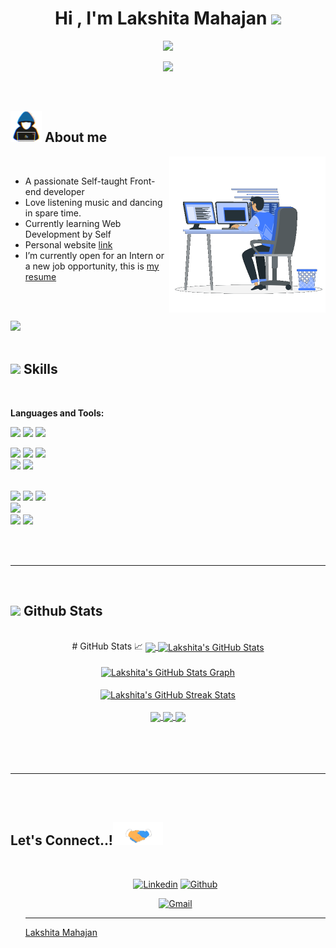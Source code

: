 
<h1 align="center"><b>Hi , I'm Lakshita Mahajan </b><img src="https://media.giphy.com/media/hvRJCLFzcasrR4ia7z/giphy.gif" width="35"></h1>
<p align="center"> 
  <img src="https://profile-counter.glitch.me/kmhmubin/count.svg" />
</p>
<p align="center">
  <a href="https://github.com/DenverCoder1/readme-typing-svg"><img src="https://readme-typing-svg.herokuapp.com?font=Time+New+Roman&color=cyan&size=25&center=true&vCenter=true&width=600&height=100&lines=I+design+beautiful+websites..&hearts;++;Self-taught+Front-End+Developer,;Coding+enthusiast,;Active+Learner/Researcher,;Love+to+learn+new+stuffs..<3"></a>
</p>


<br>



	
## <picture><img src = "https://github.com/0xAbdulKhalid/0xAbdulKhalid/raw/main/assets/mdImages/about_me.gif" width = 50px></picture> **About me**

<picture> <img align="right" src="https://github.com/0xAbdulKhalid/0xAbdulKhalid/raw/main/assets/mdImages/Right_Side.gif" width = 250px></picture>

<br>

- A passionate Self-taught Front-end developer
- Love listening music and dancing in spare time.
- Currently learning Web Development by Self
- Personal website [link]((https://lakshita15.github.io/))
- I’m currently open for an Intern or a new job opportunity, this is [my resume]([https://read.cv/0xabdulkhalid](https://drive.google.com/file/d/1Dq1MvpTjfItOfWc6QolqwXGmsOc1c9KK/view?usp=sharing))

<br><br>

<img src="https://user-images.githubusercontent.com/73097560/115834477-dbab4500-a447-11eb-908a-139a6edaec5c.gif"><br><br>

## <img src="https://media2.giphy.com/media/QssGEmpkyEOhBCb7e1/giphy.gif?cid=ecf05e47a0n3gi1bfqntqmob8g9aid1oyj2wr3ds3mg700bl&rid=giphy.gif" width ="25"><b> Skills</b>
<br>

<p align="center">


**Languages and Tools:**

<p>
  <code><img width="15%" src="https://www.vectorlogo.zone/logos/javascript/javascript-ar21.svg"></code>
  <code><img width="15%" src="https://www.vectorlogo.zone/logos/w3_html5/w3_html5-ar21.svg"></code>
  <code><img width="15%" src="https://www.vectorlogo.zone/logos/w3_css/w3_css-ar21.svg"></code>

  <code><img width="15%" src="https://www.vectorlogo.zone/logos/reactjs/reactjs-ar21.svg"></code>
  <code><img width="15%" src="https://www.vectorlogo.zone/logos/getbootstrap/getbootstrap-ar21.svg"></code>
  <code><img width="15%" src="https://www.vectorlogo.zone/logos/tailwindcss/tailwindcss-ar21.svg"></code>
  <br />
  <code><img width="15%" src="https://www.vectorlogo.zone/logos/nodejs/nodejs-ar21.svg"></code>
  <code><img width="15%" src="https://github.com/abdoachhoubi/abdoachhoubi/blob/main/svgs/express.svg"></code>

  <br />
  <code><img width="15%" src="https://www.vectorlogo.zone/logos/mysql/mysql-ar21.svg"></code>
  <code><img width="15%" src="https://www.vectorlogo.zone/logos/postgresql/postgresql-ar21.svg"></code>
  <code><img width="15%" src="https://www.vectorlogo.zone/logos/mongodb/mongodb-ar21.svg"></code>
  <br />
  <code><img width="15%" src="https://www.vectorlogo.zone/logos/git-scm/git-scm-ar21.svg"></code>
  <br />
  <code><img width="15%" src="https://www.vectorlogo.zone/logos/npmjs/npmjs-ar21.svg"></code>
  <code><img width="15%" src="https://www.vectorlogo.zone/logos/yarnpkg/yarnpkg-ar21.svg"></code>
</p>


</p>

<br>
<br>

-----

<br>


## <img src="https://media.giphy.com/media/iY8CRBdQXODJSCERIr/giphy.gif" width="35"><b> Github Stats </b>
<br>

<div align="center">
# GitHub Stats 📈
<a href="https://github.com/lakshita15/lakshita15">
  <img align="center" src="https://github-readme-stats.vercel.app/api/top-langs/?username=lakshita15&hide=less&title_color=d13979&text_color=c9cacc&icon_color=2bbc8a&bg_color=1d1f21&langs_count=3" />
</a>

<a href="https://github.com/lakshita15/lakshita15">
  <img align="center" src="https://github-readme-stats.vercel.app/api?username=lakshita15&count_private=true&show_icons=true&theme=radical&hide_border=true&custom_title=lakshita%20Mahajans%20Github%20Stats" alt="Lakshita's GitHub Stats" />
</a>
<br><br>

<a href="https://github.com/lakshita15/lakshita15">
  <img align="center" src="https://github-profile-summary-cards.vercel.app/api/cards/profile-details?username=lakshita15&theme=radical&hide_border=true)](https://github.com/lakshita15" alt="Lakshita's GitHub Stats Graph"/>
</a>
<br><br>

<a href="https://github.com/lakshita15/lakshita15">
  <img align="center" src="https://github-readme-streak-stats.herokuapp.com/?user=lakshita15&theme=dark" alt="Lakshita's GitHub Streak Stats"/>
</a>
<br><br>

<a href="https://github.com/lakshita15/NASA-APOD">
  <img align="center" src="https://github-readme-stats.vercel.app/api/pin/?username=lakshita15&repo=NASA-APOD&title_color=ffffff&text_color=c9cacc&icon_color=2bbc8a&bg_color=1d1f21" />
</a>

<a href="https://github.com/lakshita15/Web-Postman">
  <img align="center" src="https://github-readme-stats.vercel.app/api/pin/?username=lakshita15&repo=Web-Postman&title_color=ffffff&text_color=c9cacc&icon_color=2bbc8a&bg_color=1d1f21" />

<a href="https://github.com/lakshita15/IP-Address_Tracker">
  <img align="center" src="https://github-readme-stats.vercel.app/api/pin/?username=lakshita15&repo=IP-Address-Tracker&title_color=ffffff&text_color=c9cacc&icon_color=2bbc8a&bg_color=1d1f21" />
</a>
<br><br>


</div>

<br>
<br>
<br>

-----

<br>
<br>

## <b> Let's Connect..!</b><img src="https://github.com/0xAbdulKhalid/0xAbdulKhalid/raw/main/assets/mdImages/handshake.gif" width ="80">
<br>
<div align='left'>

<ul>




<p align="center">
  <a href="https://www.linkedin.com/in/lakshita-m-a1935b196/"><img alt="Linkedin" title="Lakshita linkedin" src="https://img.shields.io/badge/LinkedIn-0077B5?style=for-the-badge&logo=linkedin&logoColor=white"></a>
  <a href="https://github.com/lakshita15"><img alt="Github" title="Lakshita Github" src="https://img.shields.io/badge/GitHub-100000?style=for-the-badge&logo=github&logoColor=white"></a>
 </p>
 <p align="center">
  <a href="mailto:lakshitamahajan2001@gmail.com"><img alt="Gmail" title="Lakshita Gmail" src="https://img.shields.io/badge/Gmail-D14836?style=for-the-badge&logo=gmail&logoColor=white"></a>
</p>

------
[Lakshita Mahajan](https://github.com/lakshita15)
